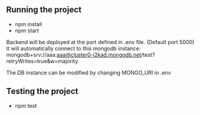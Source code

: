 ## Running the project

- npm install
- npm start

Backend will be deployed at the port defined in .env file. (Default port 5000)
It will automatically connect to this mongodb instance: mongodb+srv://aaa:aaa@cluster0-j2kad.mongodb.net/test?retryWrites=true&w=majority

The DB instance can be modified by changing MONGO_URI in .env

## Testing the project

- npm test

